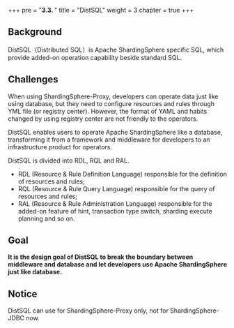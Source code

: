 +++
pre = "<b>3.3. </b>"
title = "DistSQL"
weight = 3
chapter = true
+++

## Background

DistSQL（Distributed SQL）is Apache ShardingSphere specific SQL, which provide added-on operation capability beside standard SQL.

## Challenges

When using ShardingSphere-Proxy, developers can operate data just like using database, but they need to configure resources and rules through YML file (or registry center).
However, the format of YAML and habits changed by using registry center are not friendly to the operators.

DistSQL enables users to operate Apache ShardingSphere like a database, transforming it from a framework and middleware for developers to an infrastructure product for operators.

DistSQL is divided into RDL, RQL and RAL.

 - RDL (Resource & Rule Definition Language) responsible for the definition of resources and rules;
 - RQL (Resource & Rule Query Language) responsible for the query of resources and rules;
 - RAL (Resource & Rule Administration Language) responsible for the added-on feature of hint, transaction type switch, sharding execute planning and so on.

## Goal

**It is the design goal of DistSQL to break the boundary between middleware and database and let developers use Apache ShardingSphere just like database.**

## Notice

DistSQL can use for ShardingSphere-Proxy only, not for ShardingSphere-JDBC now.
